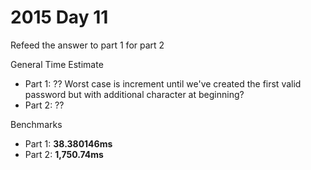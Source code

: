 # 2015 Day 11

Refeed the answer to part 1 for part 2

General Time Estimate
- Part 1: ?? Worst case is increment until we've created the first valid password but with additional character at beginning?
- Part 2: ??

Benchmarks
- Part 1: **38.380146ms**
- Part 2: **1,750.74ms**



